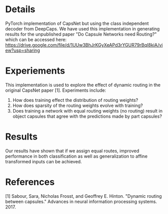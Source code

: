 # Details
PyTorch implementation of CapsNet but using the class independent decoder from DeepCaps.
We have used this implementation in generating results for the unpublished paper "Do Capsule Networks need Routing?" which can be accessed here: https://drive.google.com/file/d/1UUw3BhJrKGyXeAPd3rYGUR79rBqI8kiA/view?usp=sharing
# Experiements
This implementation is used to explore the effect of dynamic routing in the original CapsNet paper [1]. Experiments include:
1. How does training effect the distribution of routing weights?
2. How does sparsity of the routing weights evolve with training?
3. Does training a network with equal routing weights (no routing) result in object capsules that agree with the predictions made by part capsules?

# Results
Our results have shown that if we assign equal routes, improved performance in both classification as well as generalization to affine transformed inputs can be achieved.

# References
[1] Sabour, Sara, Nicholas Frosst, and Geoffrey E. Hinton. "Dynamic routing between capsules." Advances in neural information processing systems. 2017.
